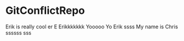 # GitConflictRepo

Erik is really cool
er
E
Erikkkkkkk
Yooooo
Yo Erik
ssss
My name is Chris
ssssss
sss
